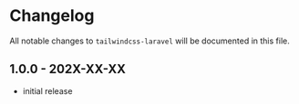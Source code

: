 # Changelog

All notable changes to `tailwindcss-laravel` will be documented in this file.

## 1.0.0 - 202X-XX-XX

- initial release
